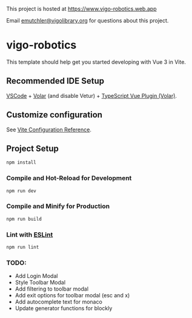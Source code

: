This project is hosted at https://www.vigo-robotics.web.app

Email emutchler@vigolibrary.org for questions about this project.

# vigo-robotics

This template should help get you started developing with Vue 3 in Vite.

## Recommended IDE Setup

[VSCode](https://code.visualstudio.com/) + [Volar](https://marketplace.visualstudio.com/items?itemName=Vue.volar) (and disable Vetur) + [TypeScript Vue Plugin (Volar)](https://marketplace.visualstudio.com/items?itemName=Vue.vscode-typescript-vue-plugin).

## Customize configuration

See [Vite Configuration Reference](https://vitejs.dev/config/).

## Project Setup

```sh
npm install
```

### Compile and Hot-Reload for Development

```sh
npm run dev
```

### Compile and Minify for Production

```sh
npm run build
```

### Lint with [ESLint](https://eslint.org/)

```sh
npm run lint
```


### TODO:
 - Add Login Modal
 - Style Toolbar Modal
 - Add filtering to toolbar modal
 - Add exit options for toolbar modal (esc and x)
 - Add autocomplete text for monaco
 - Update generator functions for blockly
